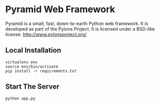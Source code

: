 # Pyramid Web Framework
Pyramid is a small, fast, down-to-earth Python web framework. It is developed as part of the Pylons Project. It is licensed under a BSD-like license. http://www.pylonsproject.org/

## Local Installation
```
virtualenv env
source env/bin/activate
pip install -r requirements.txt
```

## Start The Server
```
python app.py
```
